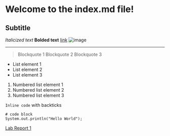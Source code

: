 # Welcome to the index.md file!

## Subtitle

*Italicized text*
**Bolded text**
[link](https://www.google.com/)
![image](https://helpx.adobe.com/content/dam/help/en/photoshop/using/convert-color-image-black-white/jcr_content/main-pars/before_and_after/image-before/Landscape-Color.jpg)
***
> Blockquote 1
> Blockquote 2
> Blockquote 3

- List element 1
- List element 2
- List element 3

1) Numbered list element 1
2) Numbered list element 2
3) Numbered list element 3

`Inline code` with backticks
```
# code block
System.out.println("Hello World");
```

[Lab Report 1](lab-report-1-week-0.md)
